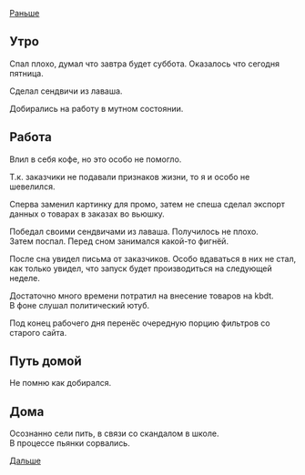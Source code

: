 [Раньше](2020.02.20.md)  
## Утро
Спал плохо, думал что завтра будет суббота. Оказалось что сегодня пятница.

Сделал сендвичи из лаваша.

Добирались на работу в мутном состоянии.
## Работа
Влил в себя кофе, но это особо не помогло.

Т.к. заказчики не подавали признаков жизни, то я и особо не шевелился.

Сперва заменил картинку для промо, затем не спеша сделал экспорт данных о товарах в заказах во вьюшку.

Победал своими сендвичами из лаваша. Получилось не плохо.  
Затем поспал. Перед сном занимался какой-то фигнёй.

После сна увидел письма от заказчиков. Особо вдаваться в них не стал, как только увидел, что запуск будет производиться на следующей неделе.

Достаточно много времени потратил на внесение товаров на kbdt.  
В фоне слушал политический ютуб.

Под конец рабочего дня перенёс очередную порцию фильтров со старого сайта.
## Путь домой
Не помню как добирался.
## Дома
Осознанно сели пить, в связи со скандалом в школе.  
В процессе пьянки сорвались.

[Дальше](2020.02.22.md)